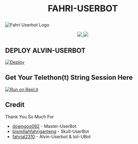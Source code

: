 # <p align="center">FAHRI-USERBOT</p>
![Fahri Userbot Logo](https://telegra.ph/file/c88f256d9fd8043c3a409.jpg)

<p align="center">
  <a href="https://github.com/fahrial2310/Fahri-UserBot/fork">
    <img src="https://img.shields.io/github/forks/fahrial2310/Fahri-UserBot?label=Fork&style=social">
    
  </a>
  <a href="https://github.com/fahrial2310/Fahri-Userbot">
    <img src="https://img.shields.io/github/stars/fahrial2310/Fahri-Userbot?style=social">
  </a>
</p>  

## DEPLOY ALVIN-USERBOT

[![Deploy](https://www.herokucdn.com/deploy/button.svg)](https://heroku.com/deploy?template=https://github.com/fahrial2310/Fahri-UserBot/tree/FahriUserBot)

## Get Your Telethon(t) String Session Here
[![Run on Repl.it](https://repl.it/badge/github/fahrial2310/AlvinStringSession)](https://replit.com/@fahrial2310/AlvinStringSession)
<br>
</p>

## Credit
Thank You So Much For

*   [downgoo082](https://github.com/downgoo082) - Master-UserBot
*   [bismillahfahriganteng](https://github.com/bismillahfahriganteng) - Skull-UserBot
*   [fahrial2310](https://github.com/fahrial2310) - Alvin-Userbot & loli-UBot

